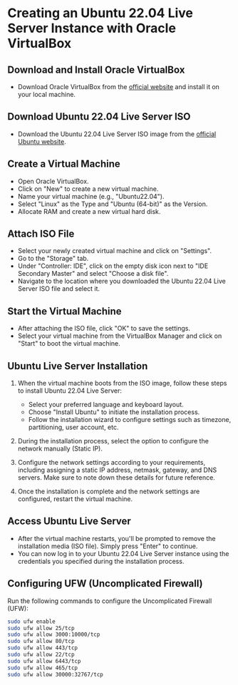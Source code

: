 # Creating an Ubuntu 22.04 Live Server Instance with Oracle VirtualBox

## Download and Install Oracle VirtualBox

- Download Oracle VirtualBox from the [official website](https://www.virtualbox.org/wiki/Downloads) and install it on your local machine.

## Download Ubuntu 22.04 Live Server ISO

- Download the Ubuntu 22.04 Live Server ISO image from the [official Ubuntu website](https://ubuntu.com/download/server).

## Create a Virtual Machine

- Open Oracle VirtualBox.
- Click on "New" to create a new virtual machine.
- Name your virtual machine (e.g., "Ubuntu22.04").
- Select "Linux" as the Type and "Ubuntu (64-bit)" as the Version.
- Allocate RAM and create a new virtual hard disk.

## Attach ISO File

- Select your newly created virtual machine and click on "Settings".
- Go to the "Storage" tab.
- Under "Controller: IDE", click on the empty disk icon next to "IDE Secondary Master" and select "Choose a disk file".
- Navigate to the location where you downloaded the Ubuntu 22.04 Live Server ISO file and select it.

## Start the Virtual Machine

- After attaching the ISO file, click "OK" to save the settings.
- Select your virtual machine from the VirtualBox Manager and click on "Start" to boot the virtual machine.

## Ubuntu Live Server Installation

1. When the virtual machine boots from the ISO image, follow these steps to install Ubuntu 22.04 Live Server:
   - Select your preferred language and keyboard layout.
   - Choose "Install Ubuntu" to initiate the installation process.
   - Follow the installation wizard to configure settings such as timezone, partitioning, user account, etc.

2. During the installation process, select the option to configure the network manually (Static IP).

3. Configure the network settings according to your requirements, including assigning a static IP address, netmask, gateway, and DNS servers. Make sure to note down these details for future reference.

4. Once the installation is complete and the network settings are configured, restart the virtual machine.


## Access Ubuntu Live Server

- After the virtual machine restarts, you'll be prompted to remove the installation media (ISO file). Simply press "Enter" to continue.
- You can now log in to your Ubuntu 22.04 Live Server instance using the credentials you specified during the installation process.

## Configuring UFW (Uncomplicated Firewall)

Run the following commands to configure the Uncomplicated Firewall (UFW):

```bash
sudo ufw enable
sudo ufw allow 25/tcp
sudo ufw allow 3000:10000/tcp
sudo ufw allow 80/tcp
sudo ufw allow 443/tcp
sudo ufw allow 22/tcp
sudo ufw allow 6443/tcp
sudo ufw allow 465/tcp
sudo ufw allow 30000:32767/tcp
